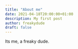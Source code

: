 ```yaml
---
title: "About me"
date: 2021-04-18T20:00:00+01:00
description: My first post
author: freakydude
draft: false
---
```


Its me, a freaky dude.